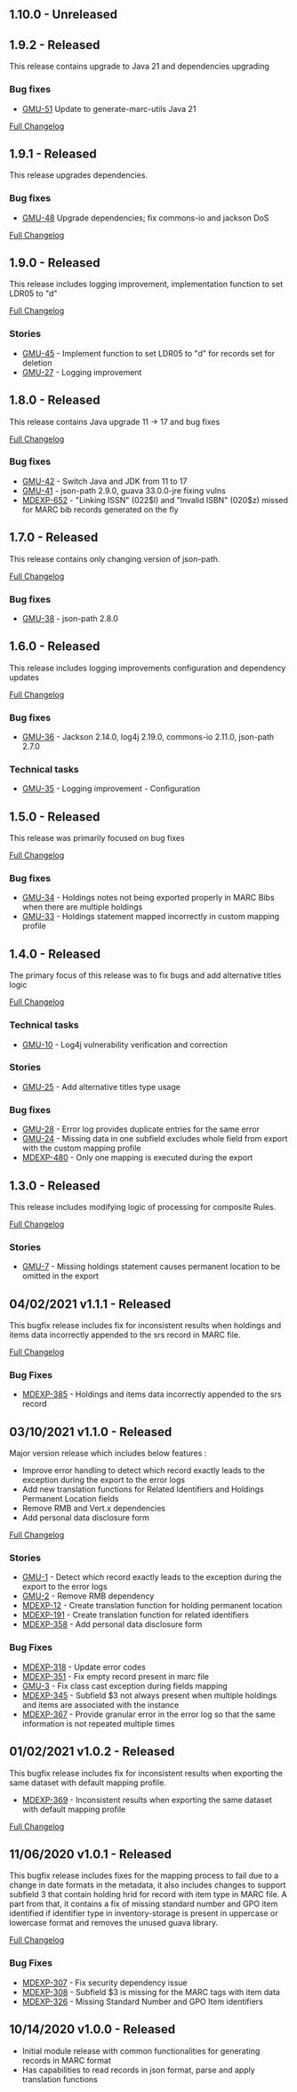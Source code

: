 ## 1.10.0 - Unreleased

## 1.9.2 - Released
This release contains upgrade to Java 21 and dependencies upgrading

### Bug fixes
* [GMU-51](https://folio-org.atlassian.net/browse/GMU-51) Update to generate-marc-utils Java 21

[Full Changelog](https://github.com/folio-org/generate-marc-utils/compare/v1.9.1...v1.9.2)

## 1.9.1 - Released
This release upgrades dependencies.

### Bug fixes
* [GMU-48](https://folio-org.atlassian.net/browse/GMU-48) Upgrade dependencies; fix commons-io and jackson DoS

[Full Changelog](https://github.com/folio-org/generate-marc-utils/compare/v1.9.0...v1.9.1)

## 1.9.0 - Released
This release includes logging improvement, implementation function to set LDR05 to "d"

[Full Changelog](https://github.com/folio-org/generate-marc-utils/compare/v1.8.0...v1.9.0)

### Stories
* [GMU-45](https://folio-org.atlassian.net/browse/GMU-45) - Implement function to set LDR05 to "d" for records set for deletion
* [GMU-27](https://folio-org.atlassian.net/browse/GMU-27) - Logging improvement

## 1.8.0 - Released
This release contains Java upgrade 11 -> 17 and bug fixes

[Full Changelog](https://github.com/folio-org/generate-marc-utils/compare/v1.7.0...v1.8.0)

### Bug fixes
* [GMU-42](https://folio-org.atlassian.net/browse/GMU-42) - Switch Java and JDK from 11 to 17
* [GMU-41](https://folio-org.atlassian.net/browse/GMU-41) - json-path 2.9.0, guava 33.0.0-jre fixing vulns
* [MDEXP-652](https://folio-org.atlassian.net/browse/MDEXP-652) - "Linking ISSN" (022$l) and "Invalid ISBN" (020$z) missed for  MARC bib records generated on the fly

## 1.7.0 - Released
This release contains only changing version of json-path.

[Full Changelog](https://github.com/folio-org/generate-marc-utils/compare/v1.6.0...v1.7.0)

### Bug fixes
* [GMU-38](https://issues.folio.org/browse/GMU-38) - json-path 2.8.0

## 1.6.0 - Released
This release includes logging improvements configuration and dependency updates

[Full Changelog](https://github.com/folio-org/generate-marc-utils/compare/v1.5.0...v1.6.0)

### Bug fixes
* [GMU-36](https://issues.folio.org/browse/GMU-36) - Jackson 2.14.0, log4j 2.19.0, commons-io 2.11.0, json-path 2.7.0

### Technical tasks
* [GMU-35](https://issues.folio.org/browse/GMU-35) - Logging improvement - Configuration

## 1.5.0 - Released
This release was primarily focused on bug fixes

[Full Changelog](https://github.com/folio-org/generate-marc-utils/compare/v1.4.0...v1.5.0)

### Bug fixes
* [GMU-34](https://issues.folio.org/browse/GMU-34) - Holdings notes not being exported properly in MARC Bibs when there are multiple holdings
* [GMU-33](https://issues.folio.org/browse/GMU-33) - Holdings statement mapped incorrectly in custom mapping profile

## 1.4.0 - Released
The primary focus of this release was to fix bugs and add alternative titles logic

[Full Changelog](https://github.com/folio-org/generate-marc-utils/compare/v1.3.0...v1.4.0)

### Technical tasks
* [GMU-10](https://issues.folio.org/browse/GMU-10) -  Log4j vulnerability verification and correction

### Stories
* [GMU-25](https://issues.folio.org/browse/GMU-25) - Add alternative titles type usage

### Bug fixes
* [GMU-28](https://issues.folio.org/browse/GMU-28) - Error log provides duplicate entries for the same error
* [GMU-24](https://issues.folio.org/browse/GMU-24) - Missing data in one subfield excludes whole field from export with the custom mapping profile
* [MDEXP-480](https://issues.folio.org/browse/MDEXP-480) - Only one mapping is executed during the export

## 1.3.0 - Released
This release includes modifying logic of processing for composite Rules.

[Full Changelog](https://github.com/folio-org/generate-marc-utils/compare/v1.1.1...v1.3.0)

### Stories
* [GMU-7](https://issues.folio.org/browse/GMU-7) - Missing holdings statement causes permanent location to be omitted in the export

## 04/02/2021 v1.1.1 - Released
This bugfix release includes fix for inconsistent results when holdings and items data incorrectly appended to the srs record
in MARC file.

[Full Changelog](https://github.com/folio-org/generate-marc-utils/compare/v1.1.0...v1.1.1)

### Bug Fixes
* [MDEXP-385](https://issues.folio.org/browse/MDEXP-385) - Holdings and items data incorrectly appended to the srs record

## 03/10/2021 v1.1.0 - Released
 Major version release which includes below features :
 * Improve error handling to detect which record exactly leads to the exception during the export to the error logs
 * Add new translation functions for Related Identifiers and Holdings Permanent Location fields
 * Remove RMB and Vert.x dependencies
 * Add personal data disclosure form

 [Full Changelog](https://github.com/folio-org/generate-marc-utils/compare/v1.0.2...v1.1.0)

### Stories
* [GMU-1](https://issues.folio.org/browse/GMU-1) - Detect which record exactly leads to the exception during the export to the error logs
* [GMU-2](https://issues.folio.org/browse/GMU-2) - Remove RMB dependency
* [MDEXP-12](https://issues.folio.org/browse/MDEXP-12) - Create translation function for holding permanent location
* [MDEXP-191](https://issues.folio.org/browse/MDEXP-12) - Create translation function for related identifiers
* [MDEXP-358](https://issues.folio.org/browse/MDEXP-358) - Add personal data disclosure form

### Bug Fixes
* [MDEXP-318](https://issues.folio.org/browse/MDEXP-318) - Update error codes
* [MDEXP-351](https://issues.folio.org/browse/MDEXP-351) - Fix empty record present in marc file
* [GMU-3](https://issues.folio.org/browse/GMU-3) - Fix class cast exception during fields mapping
* [MDEXP-345](https://issues.folio.org/browse/MDEXP-345) - Subfield $3 not always present when multiple holdings and items are associated with the instance
* [MDEXP-367](https://issues.folio.org/browse/MDEXP-367) - Provide granular error in the error log so that the same information is not repeated multiple times

## 01/02/2021 v1.0.2 - Released
 This bugfix release includes fix for inconsistent results when exporting the same dataset with default mapping profile.

 * [MDEXP-369](https://issues.folio.org/browse/MDEXP-369) -  Inconsistent results when exporting the same dataset with default mapping profile

 [Full Changelog](https://github.com/folio-org/generate-marc-utils/compare/v1.0.1...v1.0.2)

## 11/06/2020 v1.0.1 - Released
 This bugfix release includes fixes for the mapping process to fail due to a change in date formats in the metadata,
 it also includes  changes to support subfield 3 that contain holding hrid for record with item type in MARC file.
 A part from that, it contains a fix of missing standard number and GPO item identified if identifier type in inventory-storage
 is present in uppercase or lowercase format and removes the unused guava library.

[Full Changelog](https://github.com/folio-org/generate-marc-utils/compare/v1.0.0...v1.0.1)

### Bug Fixes
* [MDEXP-307](https://issues.folio.org/browse/MDEXP-307) - Fix security dependency issue
* [MDEXP-308](https://issues.folio.org/browse/MDEXP-308) - Subfield $3 is missing for the MARC tags with item data
* [MDEXP-326](https://issues.folio.org/browse/MDEXP-326) - Missing Standard Number and GPO Item identifiers

## 10/14/2020 v1.0.0 - Released

 * Initial module release with common functionalities for generating records in MARC format
 * Has capabilities to read records in json format, parse and apply translation functions
